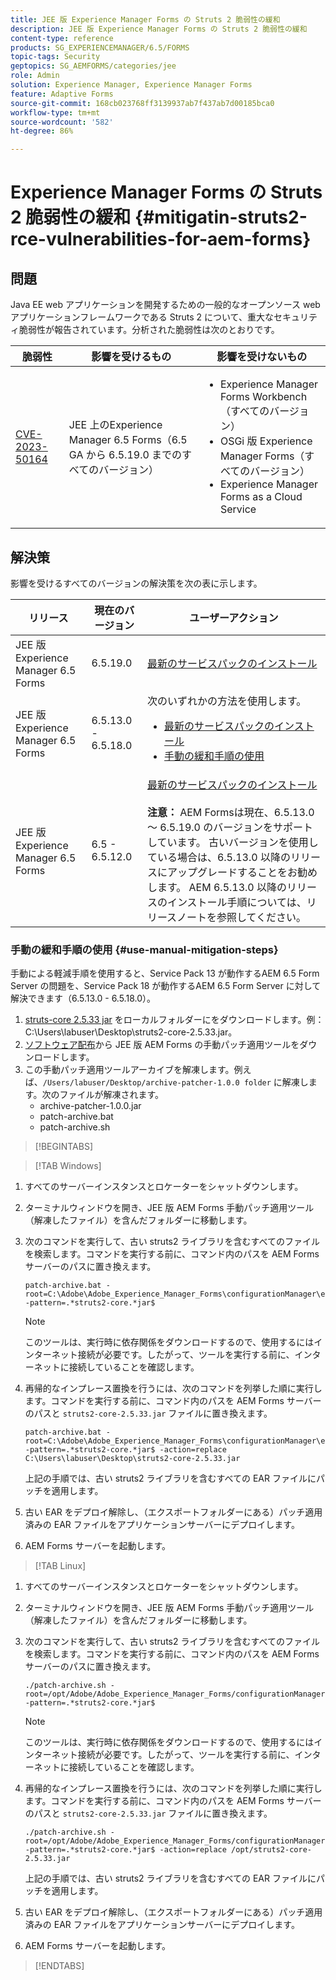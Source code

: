```yaml
---
title: JEE 版 Experience Manager Forms の Struts 2 脆弱性の緩和
description: JEE 版 Experience Manager Forms の Struts 2 脆弱性の緩和
content-type: reference
products: SG_EXPERIENCEMANAGER/6.5/FORMS
topic-tags: Security
geptopics: SG_AEMFORMS/categories/jee
role: Admin
solution: Experience Manager, Experience Manager Forms
feature: Adaptive Forms
source-git-commit: 168cb023768ff3139937ab7f437ab7d00185bca0
workflow-type: tm+mt
source-wordcount: '582'
ht-degree: 86%

---
```


# Experience Manager Forms の Struts 2 脆弱性の緩和 {#mitigatin-struts2-rce-vulnerabilities-for-aem-forms}

## 問題

Java EE web アプリケーションを開発するための一般的なオープンソース web アプリケーションフレームワークである Struts 2 について、重大なセキュリティ脆弱性が報告されています。分析された脆弱性は次のとおりです。

| 脆弱性 | 影響を受けるもの | 影響を受けないもの |
|---|---|---|
| [CVE-2023-50164](https://cve.mitre.org/cgi-bin/cvename.cgi?name=2023-50164) | JEE 上のExperience Manager 6.5 Forms（6.5 GA から 6.5.19.0 までのすべてのバージョン） | <ul><li> Experience Manager Forms Workbench（すべてのバージョン）</li> <li> OSGi 版 Experience Manager Forms（すべてのバージョン） </li> <li> Experience Manager Forms as a Cloud Service </li> <ul> |

## 解決策

影響を受けるすべてのバージョンの解決策を次の表に示します。

| リリース | 現在のバージョン | ユーザーアクション |
|---|---|---|
| JEE 版 Experience Manager 6.5 Forms | 6.5.19.0 | [最新のサービスパックのインストール](https://experienceleague.adobe.com/docs/experience-manager-65-lts/release-notes/aem-forms-current-service-pack-installation-instructions.html?lang=en) |
| JEE 版 Experience Manager 6.5 Forms | 6.5.13.0 - 6.5.18.0 | 次のいずれかの方法を使用します。 <ul><li>  <a href="https://experienceleague.adobe.com/docs/experience-manager-65-lts/release-notes/aem-forms-current-service-pack-installation-instructions.html?lang=en"> 最新のサービスパックのインストール </a> </li> <li> <a href ="#use-manual-mitigation-steps"> 手動の緩和手順の使用 </a> |
| JEE 版 Experience Manager 6.5 Forms | 6.5 - 6.5.12.0 | [最新のサービスパックのインストール](https://experienceleague.adobe.com/docs/experience-manager-65-lts/release-notes/aem-forms-current-service-pack-installation-instructions.html?lang=en)  </br> </br> **注意：** AEM Formsは現在、6.5.13.0 ～ 6.5.19.0 のバージョンをサポートしています。 古いバージョンを使用している場合は、6.5.13.0 以降のリリースにアップグレードすることをお勧めします。 AEM 6.5.13.0 以降のリリースのインストール手順については、リリースノートを参照してください。 |

### 手動の緩和手順の使用 {#use-manual-mitigation-steps}

手動による軽減手順を使用すると、Service Pack 13 が動作するAEM 6.5 Form Server の問題を、Service Pack 18 が動作するAEM 6.5 Form Server に対して解決できます（6.5.13.0 - 6.5.18.0）。

1. [struts-core 2.5.33 jar](https://repo1.maven.org/maven2/org/apache/struts/struts2-core/2.5.33/struts2-core-2.5.33.jar) をローカルフォルダーにをダウンロードします。例：C:\Users\labuser\Desktop\struts2-core-2.5.33.jar。
1. [ソフトウェア配布](https://experience.adobe.com/#/downloads/content/software-distribution/en/aem.html?package=/content/software-distribution/en/details.html/content/dam/aem/public/adobe/packages/cq650/servicepack/fd/patch_utility/archive-patcher-1.0.0.zip)から JEE 版 AEM Forms の手動パッチ適用ツールをダウンロードします。
1. この手動パッチ適用ツールアーカイブを解凍します。例えば、`/Users/labuser/Desktop/archive-patcher-1.0.0 folder` に解凍します。次のファイルが解凍されます。
   * archive-patcher-1.0.0.jar
   * patch-archive.bat
   * patch-archive.sh

>[!BEGINTABS]

>[!TAB Windows]

1. すべてのサーバーインスタンスとロケーターをシャットダウンします。

1. ターミナルウィンドウを開き、JEE 版 AEM Forms 手動パッチ適用ツール（解凍したファイル）を含んだフォルダーに移動します。

1. 次のコマンドを実行して、古い struts2 ライブラリを含むすべてのファイルを検索します。コマンドを実行する前に、コマンド内のパスを AEM Forms サーバーのパスに置き換えます。


   ```
   patch-archive.bat -root=C:\Adobe\Adobe_Experience_Manager_Forms\configurationManager\export -pattern=.*struts2-core.*jar$
   ```

   >[!NOTE]
   >
   >
   >このツールは、実行時に依存関係をダウンロードするので、使用するにはインターネット接続が必要です。したがって、ツールを実行する前に、インターネットに接続していることを確認します。

1. 再帰的なインプレース置換を行うには、次のコマンドを列挙した順に実行します。コマンドを実行する前に、コマンド内のパスを AEM Forms サーバーのパスと `struts2-core-2.5.33.jar` ファイルに置き換えます。



   ```
   patch-archive.bat -root=C:\Adobe\Adobe_Experience_Manager_Forms\configurationManager\export -pattern=.*struts2-core.*jar$ -action=replace C:\Users\labuser\Desktop\struts2-core-2.5.33.jar
   ```

   上記の手順では、古い struts2 ライブラリを含むすべての EAR ファイルにパッチを適用します。

1. 古い EAR をデプロイ解除し、（エクスポートフォルダーにある）パッチ適用済みの EAR ファイルをアプリケーションサーバーにデプロイします。

1. AEM Forms サーバーを起動します。

>[!TAB Linux]

1. すべてのサーバーインスタンスとロケーターをシャットダウンします。

1. ターミナルウィンドウを開き、JEE 版 AEM Forms 手動パッチ適用ツール（解凍したファイル）を含んだフォルダーに移動します。

1. 次のコマンドを実行して、古い struts2 ライブラリを含むすべてのファイルを検索します。コマンドを実行する前に、コマンド内のパスを AEM Forms サーバーのパスに置き換えます。


   ```
   ./patch-archive.sh -root=/opt/Adobe/Adobe_Experience_Manager_Forms/configurationManager/export/ -pattern=.*struts2-core.*jar$
   ```

   >[!NOTE]
   >
   >
   >このツールは、実行時に依存関係をダウンロードするので、使用するにはインターネット接続が必要です。したがって、ツールを実行する前に、インターネットに接続していることを確認します。

1. 再帰的なインプレース置換を行うには、次のコマンドを列挙した順に実行します。コマンドを実行する前に、コマンド内のパスを AEM Forms サーバーのパスと `struts2-core-2.5.33.jar` ファイルに置き換えます。



   ```
   ./patch-archive.sh -root=/opt/Adobe/Adobe_Experience_Manager_Forms/configurationManager/export/ -pattern=.*struts2-core.*jar$ -action=replace /opt/struts2-core-2.5.33.jar
   ```

   上記の手順では、古い struts2 ライブラリを含むすべての EAR ファイルにパッチを適用します。

1. 古い EAR をデプロイ解除し、（エクスポートフォルダーにある）パッチ適用済みの EAR ファイルをアプリケーションサーバーにデプロイします。

1. AEM Forms サーバーを起動します。

>[!ENDTABS]




<!-- 
### Manual patching tool 


>[!BEGINTABS]

>[!TAB Windows]

    ```
    
    patch-archive.bat [-root=dir-or-file] [-pattern=regex] [-action=list(default)|delete|replace <replacement-file>]

    ```

* **dir-or-file**: Specifies path of directory containing multiple archives to patch. The default path for AEM Forms on JEE is <>. 
* **regex**: Specifies regular expression identifying a file or an archive entry to patch. It is tested against each file's or archive entry's absolute path. For example, the pattern `.*struts2-core-2.5.30.jar$` search for all the lines that end with the exact string `struts2-core-2.5.30.jar`.
* **list**: Lists the matched files or archive entries. It recursively searches for and reports all instances of the supplied pattern matched in any entry present in any archive file (zip/jar/war/ear) inside the supplied root directory. No changes are made to any file. It is the default action of the tool, when no action is specified.
* **delete**: Deletes the matched files or archive entries. If the matched entity is an archive, deletion happens before traversing it. This prevents any potentially matching entries inside it from being reported.  
* **replace**: Substitutes the matched files or archive entries with the supplied replacement. If the matched entity is an archive, replacement happens before traversing it. This prevents any potentially matching entries inside it from being reported.

>[!TAB macOS]

    ```
    
    patch-archive.sh [-root=dir-or-file] [-pattern=regex] [-action=list(default)|delete|replace <replacement-file>]

    ```

* **dir-or-file**: Specifies path of directory containing multiple archives to patch. The default path for AEM Forms on JEE is <>. 
* **regex**: Specifies regular expression identifying a file or an archive entry to patch. It is tested against each file's or archive entry's absolute path. For example, the pattern `.*struts2-core-2.5.30.jar$` search for all the lines that end with the exact string `struts2-core-2.5.30.jar`.
* **list**: Lists the matched files or archive entries. It recursively searches for and reports all instances of the supplied pattern matched in any entry present in any archive file (zip/jar/war/ear) inside the supplied root directory. No changes are made to any file. It is the default action of the tool, when no action is specified.
* **delete**: Deletes the matched files or archive entries. If the matched entity is an archive, deletion happens before traversing it. This prevents any potentially matching entries inside it from being reported.  
* **replace**: Substitutes the matched files or archive entries with the supplied replacement. If the matched entity is an archive, replacement happens before traversing it. This prevents any potentially matching entries inside it from being reported.  

>[!TAB Linux]

    ```
    
    patch-archive.sh [-root=dir-or-file] [-pattern=regex] [-action=list(default)|delete|replace <replacement-file>]

    ```

* **dir-or-file**: Specifies path of directory containing multiple archives to patch. The default path for AEM Forms on JEE is <>. 
* **regex**: Specifies regular expression identifying a file or an archive entry to patch. It is tested against each file's or archive entry's absolute path. For example, the pattern `.*struts2-core-2.5.30.jar$` search for all the lines that end with the exact string `struts2-core-2.5.30.jar`.
* **list**: Lists the matched files or archive entries. It recursively searches for and reports all instances of the supplied pattern matched in any entry present in any archive file (zip/jar/war/ear) inside the supplied root directory. No changes are made to any file. It is the default action of the tool, when no action is specified.
* **delete**: Deletes the matched files or archive entries. If the matched entity is an archive, deletion happens before traversing it. This prevents any potentially matching entries inside it from being reported.  
* **replace**: Substitutes the matched files or archive entries with the supplied replacement. If the matched entity is an archive, replacement happens before traversing it. This prevents any potentially matching entries inside it from being reported.  



>[!ENDTABS]









-->
